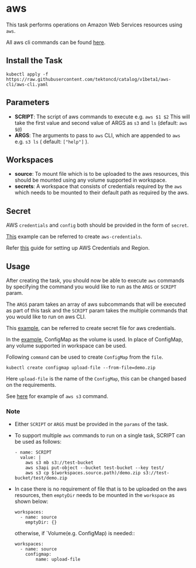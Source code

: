 # aws 

This task performs operations on Amazon Web Services resources using `aws`.

All aws cli commands can be found [here](https://docs.aws.amazon.com/cli/latest/reference/).

## Install the Task

```
kubectl apply -f https://raw.githubusercontent.com/tektoncd/catalog/v1beta1/aws-cli/aws-cli.yaml
```

## Parameters

- **SCRIPT**: The script of aws commands to execute e.g. `aws $1 $2` This will take
 the first value and second value of ARGS as `s3` and `ls` (default: `aws $@`)
- **ARGS**: The arguments to pass to `aws` CLI, which are appended 
    to `aws` e.g. `s3 ls` ( default: `["help"]` ).


## Workspaces

- **source**: To mount file which is to be uploaded to the aws resources, 
    this should be mounted using any volume supported in workspace.
- **secrets**: A workspace that consists of credentials required by the `aws` which needs to be mounted to their default path as required by the aws.


## Secret

AWS `credentials` and `config` both should be provided in the form of `secret`.

[This](../aws-cli/example/secret.yaml) example can be referred to create `aws-credentials`.

Refer [this](https://docs.aws.amazon.com/sdk-for-java/v1/developer-guide/setup-credentials.html) guide for setting up AWS Credentials and Region.


## Usage

After creating the task, you should now be able to execute `aws` commands by 
specifying the command you would like to run as the `ARGS` or `SCRIPT` param. 

The `ARGS` param takes an array of aws subcommands that will be executed as 
part of this task and the `SCRIPT` param takes the multiple commands that you would like to run on aws CLI.

This [example](../aws-cli/example/secret.yaml), can be referred to create secret file for aws credentials.

In the [example](../aws-cli/example/run.yaml), ConfigMap as the volume is used. In place of ConfigMap, any volume supported in workspace can be used.

Following `command` can be used to create `ConfigMap` from the `file`.
```
kubectl create configmap upload-file --from-file=demo.zip
```
Here `upload-file` is the name of the `ConfigMap`, this can be changed based on the requirements.

See [here](../aws-cli/example/run.yaml) for example of `aws s3` command.


### Note


- Either `SCRIPT` or `ARGS` must be provided in the `params` of the task.

- To support multiple `aws` commands to run on a single task, SCRIPT can be used as follows:

  ```
  - name: SCRIPT
    value: |
      aws s3 mb s3://test-bucket
      aws s3api put-object --bucket test-bucket --key test/
      aws s3 cp $(workspaces.source.path)/demo.zip s3://test-bucket/test/demo.zip
  ```

- In case there is no requirement of file that is to be uploaded on the aws resources,
 then `emptyDir` needs to be mounted in the `workspace` as shown below:
    ```
    workspaces:
      - name: source
        emptyDir: {}
    ```
    otherwise, if `Volume(e.g. ConfigMap) is needed::

    ```
    workspaces:
      - name: source
        configmap:
            name: upload-file 
    ```
